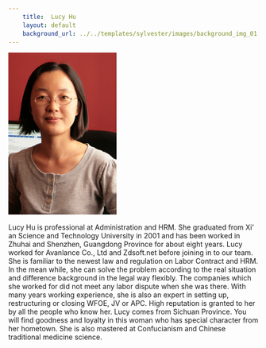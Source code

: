 ```yaml
---
    title:  Lucy Hu 
    layout: default
    background_url: ../../templates/sylvester/images/background_img_01.jpg
---
```

<div class="staff_img">
  <img border="0" height="326" src="../../templates/sylvester/images/Lucy Hu.jpg" width="218"/>
</div>

Lucy Hu is professional at Administration and HRM. She graduated from Xi’ an Science and Technology University in 2001 and has been worked in Zhuhai and Shenzhen, Guangdong Province for about eight years. Lucy worked for Avanlance Co., Ltd and Zdsoft.net before joining in to our team. She is familiar to the newest law and regulation on Labor Contract and HRM. In the mean while, she can solve the problem according to the real situation and difference background in the legal way flexibly. The companies which she worked for did not meet any labor dispute when she was there. With many years working experience, she is also an expert in setting up, restructuring or closing WFOE, JV or APC. High reputation is granted to her by all the people who know her. Lucy comes from Sichuan Province. You will find goodness and loyalty in this woman who has special character from her hometown. She is also mastered at Confucianism and Chinese traditional medicine science.

